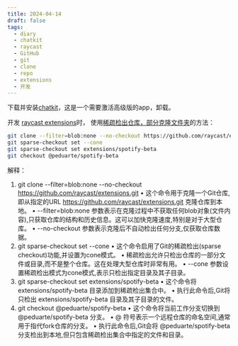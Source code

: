 ```yaml
---
title: 2024-04-14
draft: false
tags:
  - diary
  - chatkit
  - raycast
  - GitHub
  - git
  - clone
  - repo
  - extensions
  - 开发
---
```

 
下载并安装[chatkit](https://chatkit.app)，这是一个需要激活高级版的app，卸载。

开发 [raycast extensions](https://github.com/raycast/extensions)时， 使用[稀疏检出仓库，部分克隆文件夹](https://github.blog/2020-01-17-bring-your-monorepo-down-to-size-with-sparse-checkout/)的方法：

```bash
git clone --filter=blob:none --no-checkout https://github.com/raycast/extensions.git
git sparse-checkout set --cone
git sparse-checkout set extensions/spotify-beta
git checkout @peduarte/spotify-beta
```

解释：
1. git clone --filter=blob:none --no-checkout https://github.com/raycast/extensions.git
	• 这个命令用于克隆一个Git仓库,即从指定的URL https://github.com/raycast/extensions.git 克隆仓库到本地。
	• --filter=blob:none 参数表示在克隆过程中不获取任何blob对象(文件内容),只获取仓库的结构和历史信息。这可以加快克隆速度,特别是对于大型仓库。
	• --no-checkout 参数表示克隆后不自动检出任何分支,仅获取仓库数据。
2. git sparse-checkout set --cone
	• 这个命令启用了Git的稀疏检出(sparse checkout)功能,并设置为cone模式。
	• 稀疏检出允许只检出仓库的一部分文件或目录,而不是整个仓库。这在处理大型仓库时非常有用。
	• --cone 参数设置稀疏检出模式为cone模式,表示只检出指定目录及其子目录。
3. git sparse-checkout set extensions/spotify-beta
	• 这个命令将 extensions/spotify-beta 目录添加到稀疏检出集合中。
	• 执行此命令后,Git将只检出 extensions/spotify-beta 目录及其子目录的文件。
1. git checkout @peduarte/spotify-beta
	• 这个命令将当前工作分支切换到 @peduarte/spotify-beta 分支。
	• @ 符号表示一个远程仓库的命名空间,通常用于指代fork仓库的分支。
	• 执行此命令后,Git会将 @peduarte/spotify-beta 分支检出到本地,但只包含稀疏检出集合中指定的文件和目录。